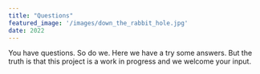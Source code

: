 ```yaml
---
title: "Questions"
featured_image: '/images/down_the_rabbit_hole.jpg' 
date: 2022 
---
```

 You have questions.
 So do we. Here we have a try some answers. But the truth is that this project is a work in progress and we welcome your input.